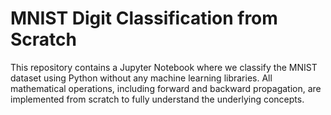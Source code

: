 # MNIST Digit Classification from Scratch 

This repository contains a Jupyter Notebook where we classify the MNIST dataset using Python without any machine learning libraries. 
All mathematical operations, including forward and backward propagation, are implemented from scratch to fully understand the underlying concepts.
